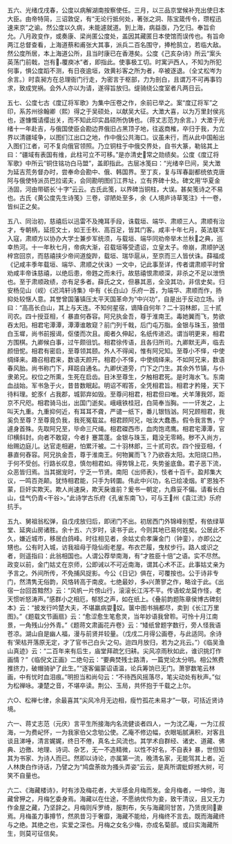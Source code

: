 <!-- { "loadSidebar": true } -->
五六、光绪戊戌春，公度以病解湖南按察使任。三月，以三品京堂候补充出使日本大臣。由帝特简，三诏敦促，有“无论行抵何处，著张之洞、陈宝箴传令，瓒程迅速来京”之谕。然公度以久病，未能遽就道。到上海，病益亟，乃乞归。奉旨俞允。八月政变作，或奏康、梁尚匿公度处，盖因其藏匿日本使馆而误传也。有旨命两江总督查看，上海道蔡和甫张大其事，派兵二百名围守，捧枪鹄立，若临大敌。然公度所居，本上海道公所，且当时康已在香港矣。公度《己亥杂诗》所云“案头英荡门前戟，岂有覆庾冰”者，即指此。使事极工切。时寓沪西人，不知为所犯何事，惧公度蹈不测，有日夜逾垣，效黄衫客之所为者，卒被逐退。（全丈松岑为余言。）时袁昶方在总理衙门行走，为密言于枢部，力为剖白，且谓万不可再事钧求，致成党祸。会外人亦以为请，遂得旨放归。缇骑绕公度室者凡两日云。

五七、公度七古《度辽将军歌》为集中压卷之作，余前已举之。案“度辽将军”之印，系苏州徐翰卿（熙）得之于吴硕处，以献吴大征。大澂大喜，以为万里封侯兆也，遂慷慨请缨出关，而不知此印实昌硕所伪铸也。（蒋丈志范为余言。）大澂于光绪十一年赴吉，与俄国使臣会勘边界俄旧占黑顶子地，往返商榷，卒归于我，为立界以清疆域争，以图们江出口之地，作中俄公共海口。议虽未行，而从此中国船出入图们江者，可不复向俄官领照。乃立铜柱于中俄交界处，自书大篆，勒铭其上曰：“疆域有表国有维，此柱可立不可移。”是亦清史常之勋绩矣。公度《度辽将军歌》中所云“铜住铭功白马盟”，盖即指此。古层冰笺曰：“光绪辛巳间，吴大澂为延吉荒务督办时，尝奉命会勘中、俄、韩国界。至丁亥，复与珲春副都统依克唐阿与俄使特派员巴拉诺夫，会同勘明图们江界址，立有界碑十处。碑文用‘华夏金汤固，河由带砺长’十字”云云。古氏此笺，以界碑当铜柱，大误。甚矣笺诗之不易也。古氏《黄公度先生诗笺》三卷，谬陋处至多，余《人境庐诗草笺注》十一卷，皆纠正之矣。

五八、同治初，慈禧后以迅雷不及掩耳手段，诛载垣、端华、肃顺三人。肃顺有治才，专朝柄，延揽文士，如王壬秋、高百足，皆其门客。咸丰十年七月，英法联军入寇，肃顺方以协办大学士兼步军统须，与载垣、端华同劝帝举木兰秋之典，巡幸热河。十一年秋七月，帝病大渐，召载垣等受遗诏，立皇太子。帝崩，肃顺护送梓宫回京，而慈禧挟少帝间道旋跸，载垣、瑞华扈从，至京而三人皆伏诛。薛福成《记咸丰季年载垣、端华、肃顺之伏诛》一文中，记此事至详，传者谓肃顺平时曾劝咸丰帝诛慈禧，以绝后患，帝韪之而未行。故慈禧恨肃顺深，非杀之不足以泄愤也。至于肃顺政绩，亦有足多者。薛氏之文，但暴其恶，全没其功，非信史矣。归安杨见山（岘）《迟鸿轩诗集》中有《长白山》乐府一首，为端华、肃顺而作，扬抑处较惬人意。其誉曾国藩镇压太平天国革命为“中兴功”，自是出于反动立场。诗曰：“高高长白山，其上与天连。不知何星宿，谪降自何年？二十羽林郎，三十贰司农。四十授亚相，亻暴直何舂容。阿兄执金吾，尊于淮南王。毒她翼而飞，势欲吞太阳。相君宅潭潭，潭潭谁敢窥？前门列千戟，后门屯万脂。金银与珠玉，狼借白玉墀，尚书前报谒，伛偻而次且。阍者久伸起，名纸传进迟。谓当明更来，相君方围棋。九卿候白事，过午颇徂饥。相君徐传语，且各归所司。九卿默无声，临去颜忸怩。相君有密启，至尊领其颐。外人不得闻，惟有阿兄知。至尊小不怿，中使绸绎来。趣召相君来，数语天颜开。相君小不怿，中使绸绎来。不如阿兄来，数语春风胎。尚书称门下，拜跽自通名。九卿伏道旁，门下之门生。其余外节镇，与仆隶弟兄。权位之所熏，生死在启齿。目沐至尊生，夕触相君死。是时海水飞。东南血战始。军书急于火，昔昔数眠起。明诏不暇答，全凭相君旨。相君才矜隆，天下待料理。蛇豕亻占我郡，城郭弃如毁。至尊问相君，相君但曰唯。犬羊薄我郊，距京不尺咫。相君骑马出，出国门逝矣。峨峨铁桂冠，白简奉当胸。一一讦发之，上叫天九重。九重抑何近，有耳耳不聋，严谴一纸下，番儿银铛汹。阿兄顾相君，我奚负至尊？至尊竟负我，我死冤载盆。相君顾阿兄，咄汝大蠢愚。假令我言售，宁遽身首殊。先取阿兄至，毕命三尺绳。相君磔西市，血肉饱鸢鹰。相君宅潭潭，官印横斜封。向者不敢窥，今者扌蹇蒿蓬。金银与珠玉，籍没无零畸。秽不入尚方，绐赐边庭儿。达官走相避，怕累汗被。二十羽林郎，三十贰司农。四个授亚相，亻暴直何舂容。阿兄执金吾，尊于淮南王。何物翼而飞？乃欲吞太阳。太阳烧口热，于何不受创。行路长叹息，慎勿相君如。得势锦上花，失势釜底鱼。君子恶下流，众恶皆归焉。当其据宠时，宁乏一节贤。南阳《出师表》，忮者十百千。盈邦集大议，一鸣百尧颠。犹恃相君能，只手为转圜。伟此中兴功，名已绘凌烟。旷恩独不蒙，巨奸实欺天。欺人尚速戾，欺天戾谁前？爰书一朝定，九鼎妥不偏。请看长白山，佳气仍青<干谷>。”此诗学古乐府《孔雀东南飞》，可与王州《袁江流》乐府抗手。

五九、舅祖翁松弹，自戊戌放归后，即闭门不出。初居西门外锦峰别墅，有依绿草堂、延爽山房诸胜。余十五、六岁时，读书于此，今则其地已易何姓矣。公居此不久，嫌近城市，移居白鸽峰。时往相见者，余姑丈俞孝廉金门（钟銮），亦即公之甥也。公有时入城，访我祖母于隐仙街老屋。布衣芒履，曳杖步行。路人或识之者，则遥指曰：此翁相国也。人谓公荐举南海，有“才胜臣十倍”之语。实不尽然。政变以前，金门姑丈在京师，公即诫以不可近南海，谓其心术不正。此事姑丈亲为予言之。外间所传，不免捕风捉影。今公《日记》俱在，可覆按也。公于诗非专门，然清隽无俗韵，风恪转高于南皮。七绝最妙，多兴萧寥之作，略诠于此。《出宿一台回首黯然》云：“风帆一片傍山行，滚滚长江泻不平。传语蛟龙莫作怪，老天惯听怒涛声。”感群小之相厄，郁怒之声，如在纸上。《叠前韵题陈章侯博古碑刻本》云：“披发行吟楚大夫，不堪羸病耍奴。箧中图书捐都尽，卖到《长江万里图》。”《题载文节画扇》云：“愈涩愈生笔愈灵，当年妙语我曾聆。可怜十月江南景，一角残山分外青。”《题蒋文肃画花卉卷》云：“矮纸曾题字数行，旁人怪我语苍凉。湖山自是幽人福，漫与前贤并较量。（戊戌二月得公画卷，与此适同。余诗有‘荣枯开落原无定，才了官书己白头’之句。迨四月放归，若为之兆云。”）《临吴渔山真迹》云：“二百年来有后生，庙堂拜疏乞归耕。尖风凉雨秋如此，谁识挑灯作画情？”《临倪文正画》二绝句云：“要典焚残士路清，一篇党论太分明。相公煞费推挤力，破帽骑驴了此生。”“逐客偏蒙诏语温，论兵筹饷已无门。萧寥数笔云林画，中有忧时血泪痕。”明担当和尚句云：“不待西风摇落尽，笔尖动处有秋声。”似为松禅咏。凄楚之音，不堪卒读。荆公、玉局，共怀抱于千载之上尔。

六○、松禅七律，余最喜其“尖风冷月无边相，瘦竹孤花未易才”一联，可括近贤诗境。

六一、蒋丈志范（元庆）言平生所接海内名流健谈者四人，一为沈乙庵，一为江叔海，一为费屺怀，一为我家伯父念劬公使。乙庵不修边幅，衣眼垢腻满积，对客且谈且涕唾，清言娓娓，终日不倦，真名土风流也。其学术自群经、诸史、道藏、佛典、边徼、地理、诗词、杂艺，无一不造精微，以性不好名，不自表衤暴，世但知其为书家、为诗人而已。然即以诗论，亦属第一流，晚清名家，无能驾其上者。近人林庚白作诗话，乃譬之为“鸠盘荼故为搔头弄姿”云云，是真所谓蚍蜉撼大树，可笑不自量也。

六二、《海藏楼诗》，时有涉及梅花者，大半感金月梅而发。金月梅者，一坤伶，海藏曾狎之，月梅乞委身焉。海藏以在仕途，不愿纳优伶为妾，致干清议，且又无力作金屋之藏，乃坚辞之。月梅则斥罗绮，服荆布，矢与海藏同甘苦，乃赁庑同妻焉。月梅虽力事撙节，然夙昔习于奢靡，海藏不能给，月梅终不言去。既而海藏终与之绝。其绝之也，实爱之深也。月梅之女名少梅，亦成名菊部。或曰实海藏所生，则莫可征信矣。

